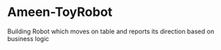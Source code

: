 # Ameen-ToyRobot
 Building Robot which moves on table and reports its direction based on business logic
